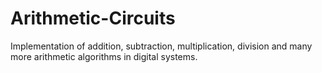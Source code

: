 # Arithmetic-Circuits
Implementation of addition, subtraction, multiplication, division and many more arithmetic algorithms in digital systems.
